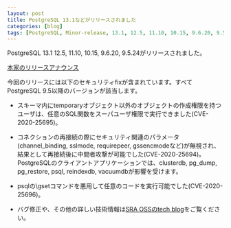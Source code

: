 ```yaml
---
layout: post
title: PostgreSQL 13.1などがリリースされました
categories: [blog]
tags: [PostgreSQL, Minor-release, 13.1, 12.5, 11.10, 10.15, 9.6.20, 9.5.24]
---
```


PostgreSQL 13.1 12.5, 11.10, 10.15, 9.6.20, 9.5.24がリリースされました。

[本家のリリースアナウンス](https://www.postgresql.org/about/news/2111/)

今回のリリースには以下のセキュリティfixが含まれています。すべてPostgreSQL 9.5以降のバージョンが該当します。

- スキーマ内にtemporaryオブジェクト以外のオブジェクトの作成権限を持つユーザは、任意のSQL関数をスーパユーザ権限で実行できました(CVE-2020-25695)。

- コネクションの再接続の際にセキュリティ関連のパラメータ(channel_binding, sslmode, requirepeer, gssencmodeなど)が無視され、結果として再接続後に中間者攻撃が可能でした(CVE-2020-25694)。PostgreSQLのクライアントアプリケーションでは、clusterdb, pg_dump, pg_restore, psql, reindexdb, vacuumdbが影響を受けます。

- psqlの\gsetコマンドを悪用して任意のコードを実行可能でした(CVE-2020-25696)。

- バグ修正や、その他の詳しい技術情報は[SRA OSSのtech blog](https://www.sraoss.co.jp/tech-blog/)をご覧ください。
